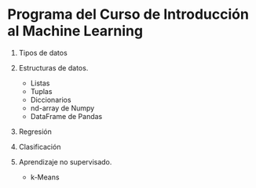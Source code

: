 # Programa del Curso de Introducción al Machine Learning 
1. Tipos de datos
2. Estructuras de datos.
   - Listas
   - Tuplas
   - Diccionarios
   - nd-array de Numpy
   - DataFrame de Pandas
  
3. Regresión
4. Clasificación
5. Aprendizaje no supervisado.
   - k-Means 



